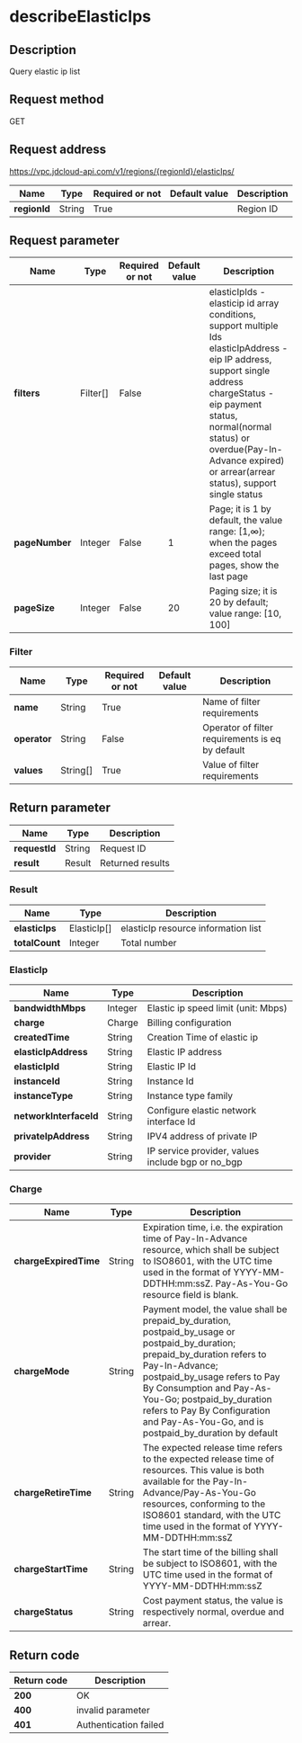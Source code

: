 # describeElasticIps


## Description
Query elastic ip list

## Request method
GET

## Request address
https://vpc.jdcloud-api.com/v1/regions/{regionId}/elasticIps/

|Name|Type|Required or not|Default value|Description|
|---|---|---|---|---|
|**regionId**|String|True||Region ID|

## Request parameter
|Name|Type|Required or not|Default value|Description|
|---|---|---|---|---|
|**filters**|Filter[]|False||elasticIpIds - elasticip id array conditions, support multiple Ids<br>elasticIpAddress - eip IP address, support single address<br>chargeStatus	- eip payment status, normal(normal status) or overdue(Pay-In-Advance expired) or arrear(arrear status), support single status<br>|
|**pageNumber**|Integer|False|1|Page; it is 1 by default, the value range: [1,∞); when the pages exceed total pages, show the last page|
|**pageSize**|Integer|False|20|Paging size; it is 20 by default; value range: [10, 100]|

### <a name="Filter">Filter</a>
|Name|Type|Required or not|Default value|Description|
|---|---|---|---|---|
|**name**|String|True||Name of filter requirements|
|**operator**|String|False||Operator of filter requirements is eq by default|
|**values**|String[]|True||Value of filter requirements|

## Return parameter
|Name|Type|Description|
|---|---|---|
|**requestId**|String|Request ID|
|**result**|Result|Returned results|


### <a name="Result">Result</a>
|Name|Type|Description|
|---|---|---|
|**elasticIps**|ElasticIp[]|elasticIp resource information list|
|**totalCount**|Integer|Total number|
### <a name="ElasticIp">ElasticIp</a>
|Name|Type|Description|
|---|---|---|
|**bandwidthMbps**|Integer|Elastic ip speed limit (unit: Mbps)|
|**charge**|Charge|Billing configuration|
|**createdTime**|String|Creation Time of elastic ip|
|**elasticIpAddress**|String|Elastic IP address|
|**elasticIpId**|String|Elastic IP Id|
|**instanceId**|String|Instance Id|
|**instanceType**|String|Instance type family|
|**networkInterfaceId**|String|Configure elastic network interface Id|
|**privateIpAddress**|String|IPV4 address of private IP|
|**provider**|String|IP service provider, values include bgp or no_bgp|
### <a name="Charge">Charge</a>
|Name|Type|Description|
|---|---|---|
|**chargeExpiredTime**|String|Expiration time, i.e. the expiration time of Pay-In-Advance resource, which shall be subject to ISO8601, with the UTC time used in the format of YYYY-MM-DDTHH:mm:ssZ. Pay-As-You-Go resource field is blank.|
|**chargeMode**|String|Payment model, the value shall be prepaid_by_duration, postpaid_by_usage or postpaid_by_duration; prepaid_by_duration refers to Pay-In-Advance; postpaid_by_usage refers to Pay By Consumption and Pay-As-You-Go; postpaid_by_duration refers to Pay By Configuration and Pay-As-You-Go, and is postpaid_by_duration by default|
|**chargeRetireTime**|String|The expected release time refers to the expected release time of resources. This value is both available for the Pay-In-Advance/Pay-As-You-Go resources, conforming to the ISO8601 standard, with the UTC time used in the format of YYYY-MM-DDTHH:mm:ssZ|
|**chargeStartTime**|String|The start time of the billing shall be subject to ISO8601, with the UTC time used in the format of YYYY-MM-DDTHH:mm:ssZ|
|**chargeStatus**|String|Cost payment status, the value is respectively normal, overdue and arrear.|

## Return code
|Return code|Description|
|---|---|
|**200**|OK|
|**400**|invalid parameter|
|**401**|Authentication failed|
